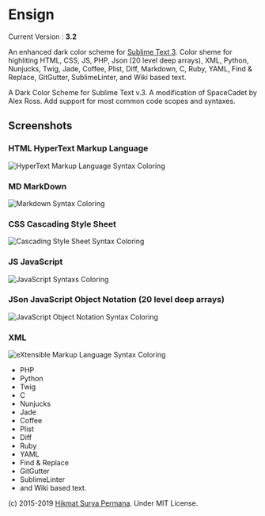 # Ensign

Current Version : **3.2**

An enhanced dark color scheme for [Sublime Text 3](https://www.sublimetext.com/3 "Sublime Text 3 Homepage"). Color sheme for highliting HTML, CSS, JS, PHP, Json (20 level deep arrays), XML, Python, Nunjucks, Twig, Jade, Coffee, Plist, Diff, Markdown, C, Ruby, YAML, Find & Replace, GitGutter, SublimeLinter, and Wiki based text.

A Dark Color Scheme for Sublime Text v.3. A modification of SpaceCadet by Alex Ross. Add support for most common code scopes and syntaxes.

## Screenshots

### HTML HyperText Markup Language 

![HyperText Markup Language Syntax Coloring](https://www.kelasabil.com/kaf/img/screenshots/ensign-html.png "HyperText Markup Language Syntax Coloring")

### MD MarkDown

![Markdown Syntax Coloring](https://www.kelasabil.com/kaf/img/screenshots/ensign-md.png "Markdown Syntax Coloring")

### CSS Cascading Style Sheet

![Cascading Style Sheet Syntax Coloring](https://www.kelasabil.com/kaf/img/screenshots/ensign-css.png "Cascading Style Sheet Syntax Coloring")

### JS JavaScript

![JavaScript Syntaxs Coloring](https://www.kelasabil.com/kaf/img/screenshots/ensign-js.png "JavaScript Syntax Coloring")

### JSon JavaScript Object Notation (20 level deep arrays)

![JavaScript Object Notation Syntax Coloring](https://www.kelasabil.com/kaf/img/screenshots/ensign-20-level-deep-json.png "JavaScript Object Notation Syntax Coloring")

### XML 

![eXtensible Markup Language Syntax Coloring](https://www.kelasabil.com/kaf/img/screenshots/ensign-xml.png "XML Syntax Coloring")


+ PHP
+ Python
+ Twig
+ C
+ Nunjucks
+ Jade
+ Coffee
+ Plist
+ Diff
+ Ruby
+ YAML
+ Find &amp; Replace
+ GitGutter
+ SublimeLinter
+ and Wiki based text.


(c) 2015-2019 [Hikmat Surya Permana](https://www.kelasabil.com/penulis/hsp "Hikmat Surya Permana"). Under MIT License.

